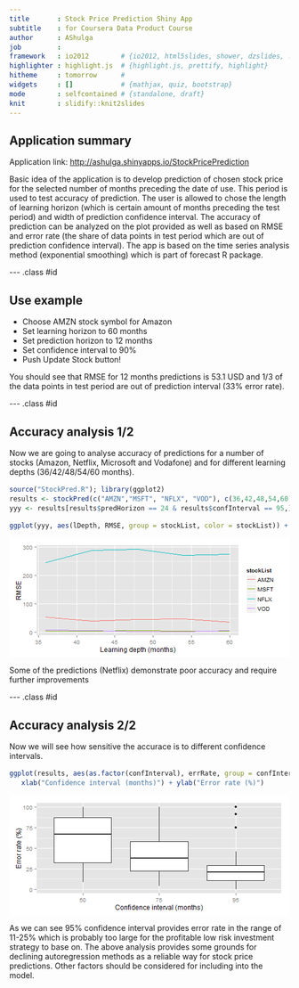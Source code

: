 ```yaml
---
title       : Stock Price Prediction Shiny App
subtitle    : for Coursera Data Product Course
author      : AShulga
job         : 
framework   : io2012        # {io2012, html5slides, shower, dzslides, ...}
highlighter : highlight.js  # {highlight.js, prettify, highlight}
hitheme     : tomorrow      # 
widgets     : []            # {mathjax, quiz, bootstrap}
mode        : selfcontained # {standalone, draft}
knit        : slidify::knit2slides
---
```



## Application summary

Application link: http://ashulga.shinyapps.io/StockPricePrediction

Basic idea of the application is to develop prediction of chosen stock price for the selected number of months preceding the date of use. This period is used to test accuracy of prediction. The user is allowed to chose the length of learning horizon (which is certain amount of months preceding the test period) and width of prediction confidence interval. The accuracy of prediction can be analyzed on the plot provided as well as based on RMSE and error rate (the share of data points in test period which are out of prediction confidence interval). The app is based on the time series analysis method (exponential smoothing) which is part of forecast R package. 


--- .class #id 

## Use example

- Choose AMZN stock symbol for Amazon
- Set learning horizon to 60 months
- Set prediction horizon to 12 months
- Set confidence interval to 90%
- Push Update Stock button!

You should see that RMSE for 12 months predictions is 53.1 USD and 1/3 of the data points in test period are out of prediction interval (33% error rate).

--- .class #id 

## Accuracy analysis 1/2

Now we are going to analyse accuracy of predictions for a number of stocks (Amazon, Netflix, Microsoft and Vodafone) and for different learning depths (36/42/48/54/60 months).

```r
source("StockPred.R"); library(ggplot2)
results <- stockPred(c("AMZN","MSFT", "NFLX", "VOD"), c(36,42,48,54,60), 24, c(50,75,95))
yyy <- results[results$predHorizon == 24 & results$confInterval == 95,]
```


```r
ggplot(yyy, aes(lDepth, RMSE, group = stockList, color = stockList)) + geom_line() + xlab("Learning depth (months)")
```

<img src="assets/fig/unnamed-chunk-2-1.png" title="plot of chunk unnamed-chunk-2" alt="plot of chunk unnamed-chunk-2" style="display: block; margin: auto;" />

Some of the predictions (Netflix) demonstrate poor accuracy and require further improvements

--- .class #id 

## Accuracy analysis 2/2

Now we will see how sensitive the accurace is to different confidence intervals. 

```r
ggplot(results, aes(as.factor(confInterval), errRate, group = confInterval)) + geom_boxplot() + 
   xlab("Confidence interval (months)") + ylab("Error rate (%)")
```

<img src="assets/fig/unnamed-chunk-3-1.png" title="plot of chunk unnamed-chunk-3" alt="plot of chunk unnamed-chunk-3" style="display: block; margin: auto;" />

As we can see 95% confidence interval provides error rate in the range of 11-25% which is probably too large for the profitable low risk investment strategy to base on. 
The above analysis provides some grounds for declining autoregression methods as a reliable way for stock price predictions. Other factors should be considered for including into the model.  
